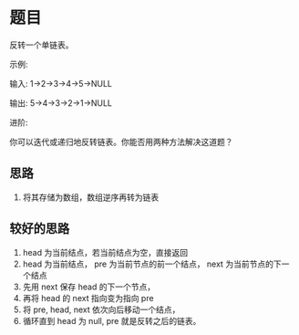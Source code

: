 # 题目

反转一个单链表。

示例:

输入: 1->2->3->4->5->NULL

输出: 5->4->3->2->1->NULL

进阶:

你可以迭代或递归地反转链表。你能否用两种方法解决这道题？

## 思路

1.  将其存储为数组，数组逆序再转为链表

## 较好的思路

1.  head 为当前结点，若当前结点为空，直接返回
2.  head 为当前结点， pre 为当前节点的前一个结点， next 为当前节点的下一个结点
3.  先用 next 保存 head 的下一个节点，
4.  再将 head 的 next 指向变为指向 pre
5.  将 pre, head, next 依次向后移动一个结点，
6.  循环直到 head 为 null, pre 就是反转之后的链表。
